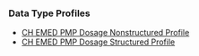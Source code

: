 ### Data Type Profiles
* [CH EMED PMP Dosage Nonstructured Profile](StructureDefinition-ch-emed-pmp-dosage-nonstructured.html)
* [CH EMED PMP Dosage Structured Profile](StructureDefinition-ch-emed-pmp-dosage-structured.html)